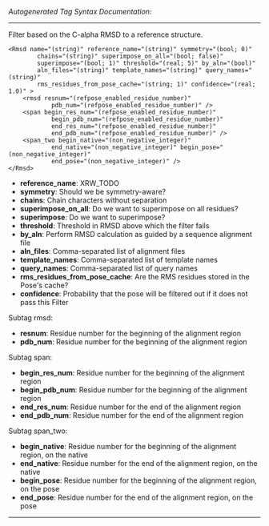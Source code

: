 _Autogenerated Tag Syntax Documentation:_

---
Filter based on the C-alpha RMSD to a reference structure.

```
<Rmsd name="(string)" reference_name="(string)" symmetry="(bool; 0)"
        chains="(string)" superimpose_on_all="(bool; false)"
        superimpose="(bool; 1)" threshold="(real; 5)" by_aln="(bool)"
        aln_files="(string)" template_names="(string)" query_names="(string)"
        rms_residues_from_pose_cache="(string; 1)" confidence="(real; 1.0)" >
    <rmsd resnum="(refpose_enabled_residue_number)"
            pdb_num="(refpose_enabled_residue_number)" />
    <span begin_res_num="(refpose_enabled_residue_number)"
            begin_pdb_num="(refpose_enabled_residue_number)"
            end_res_num="(refpose_enabled_residue_number)"
            end_pdb_num="(refpose_enabled_residue_number)" />
    <span_two begin_native="(non_negative_integer)"
            end_native="(non_negative_integer)" begin_pose="(non_negative_integer)"
            end_pose="(non_negative_integer)" />
</Rmsd>
```

-   **reference_name**: XRW_TODO
-   **symmetry**: Should we be symmetry-aware?
-   **chains**: Chain characters without separation
-   **superimpose_on_all**: Do we want to superimpose on all residues?
-   **superimpose**: Do we want to superimpose?
-   **threshold**: Threshold in RMSD above which the filter fails
-   **by_aln**: Perform RMSD calculation as guided by a sequence alignment file
-   **aln_files**: Comma-separated list of alignment files
-   **template_names**: Comma-separated list of template names
-   **query_names**: Comma-separated list of query names
-   **rms_residues_from_pose_cache**: Are the RMS residues stored in the Pose's cache?
-   **confidence**: Probability that the pose will be filtered out if it does not pass this Filter


Subtag rmsd:   

-   **resnum**: Residue number for the beginning of the alignment region
-   **pdb_num**: Residue number for the beginning of the alignment region

Subtag span:   

-   **begin_res_num**: Residue number for the beginning of the alignment region
-   **begin_pdb_num**: Residue number for the beginning of the alignment region
-   **end_res_num**: Residue number for the end of the alignment region
-   **end_pdb_num**: Residue number for the end of the alignment region

Subtag span_two:   

-   **begin_native**: Residue number for the beginning of the alignment region, on the native
-   **end_native**: Residue number for the end of the alignment region, on the native
-   **begin_pose**: Residue number for the beginning of the alignment region, on the pose
-   **end_pose**: Residue number for the end of the alignment region, on the pose

---
